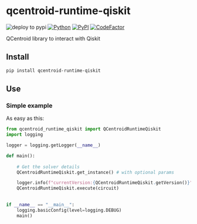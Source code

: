 # qcentroid-runtime-qiskit

![deploy to pypi](https://github.com/QCentroid/qcentroid-runtime-qiskit/actions/workflows/publish.yml/badge.svg)
[![Python](https://img.shields.io/pypi/pyversions/qcentroid-runtime-qiskit.svg)](https://badge.fury.io/py/qcentroid-runtime-qiskit)
[![PyPI](https://badge.fury.io/py/qcentroid-runtime-qiskit.svg)](https://badge.fury.io/py/qcentroid-runtime-qiskit)
 [![CodeFactor](https://www.codefactor.io/repository/github/qcentroid/qcentroid-runtime-qiskit/badge)](https://www.codefactor.io/repository/github/qcentroid/qcentroid-runtime-qiskit)

 
QCentroid library to interact with Qiskit




## Install

```bash
pip install qcentroid-runtime-qiskit
```


## Use

### Simple example

As easy as this:

```python
from qcentroid_runtime_qiskit import QCentroidRuntimeQiskit
import logging

logger = logging.getLogger(__name__)

def main():
    
    # Get the solver details
    QCentroidRuntimeQiskit.get_instance() # with optional params

    logger.info(f"currentVersion:{QCentroidRuntimeQiskit.getVersion()}")
    QCentroidRuntimeQiskit.execute(circuit)
    
    
if __name__ == "__main__":
    logging.basicConfig(level=logging.DEBUG)
    main() 
```


